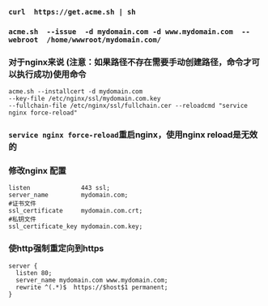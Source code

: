 ### `curl  https://get.acme.sh | sh`
### `acme.sh  --issue  -d mydomain.com -d www.mydomain.com  --webroot  /home/wwwroot/mydomain.com/`

### 对于nginx来说 (注意：如果路径不存在需要手动创建路径，命令才可以执行成功)使用命令 

    acme.sh --installcert -d mydomain.com
    --key-file /etc/nginx/ssl/mydomain.com.key 
    --fullchain-file /etc/nginx/ssl/fullchain.cer --reloadcmd "service nginx force-reload"

### `service nginx force-reload`重启nginx，使用nginx reload是无效的

### 修改nginx 配置
  
    listen              443 ssl;
    server_name         mydomain.com;
    #证书文件
    ssl_certificate     mydomain.com.crt;
    #私钥文件
    ssl_certificate_key mydomain.com.key;

### 使http强制重定向到https

    server { 
      listen 80;
      server_name mydomain.com www.mydomain.com;
      rewrite ^(.*)$  https://$host$1 permanent;
    }
